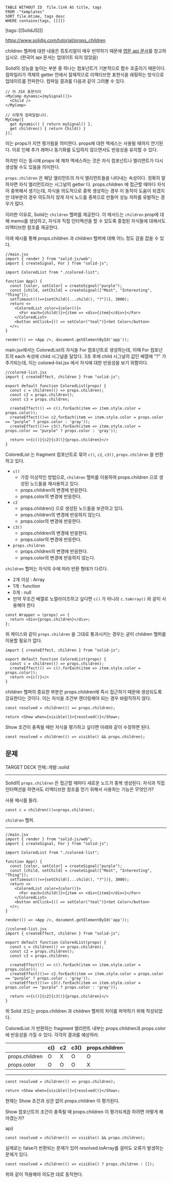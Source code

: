 <!--Basic Template V0.0.2 Start -->
```dataview
TABLE WITHOUT ID  file.link AS title, tags
FROM -"templates"
SORT file.mtime, tags desc
WHERE contains(tags, [[]])
```
<!--Basic Template V0.0.2 End -->
[tags::[[SolidJS]]]

https://www.solidjs.com/tutorial/props_children

children 헬퍼에 대한 내용은 튜토리얼이 매우 빈약하기 때문에 [영문 api 문서](https://www.solidjs.com/docs/latest/api#children)를 참고하십시오. (한국어 api 문서는 업데이트 되지 않았음)

Solid의 성능을 높이는 부분 중 하나는 컴포넌트가 기본적으로 함수 호출이기 때문이다. 컴파일러가 객체의 getter 안에서 잠재적으로 리액티브한 표현식을 래핑하는 방식으로 업데이트를 전파한다. 컴파일 결과를 다음과 같이 그려볼 수 있다.

```tsx
// 이 JSX 표현식이
<MyComp dynamic={mySignal()}>
  <Child />
</MyComp>

// 이렇게 컴파일됩니다.
MyComp({
  get dynamic() { return mySignal() },
  get children() { return Child() }
});
```

이는 props가 지연 평가됨을 의미한다. props에 대한 액세스는 사용될 때까지 연기된다. 이로 인해 추가 래퍼나 동기화를 도입하지 않으면서도 반응성을 유지할 수 있다.

하지만 이는 동시에 props 에 재차 액세스하는 것은 자식 컴포넌트나 엘리먼트가 다시 생성될 수도 있음을 의미한다.

`props.children` 은 해당 엘리먼트의 자식 엘리먼트들을 나타내는 속성이다.  정확히 말하자면 자식 엘리먼트라는 시그널의 getter 다. props.children 에 접근할 때마다 자식이 중복해서 생기는데, 자식을 의도적으로 중복 생성하는 경우 이 동작이 도움이 되겠지만 대부분의 경우 의도하지 않게 자식 노드를 중복으로 만들어 성능 저하를 유발하는 경우가 많다.

이러한 이유로, Solid는 `children` 헬퍼를 제공한다. 이 메서드는 `children` prop에 대해 memo를 생성하고, 자식과 직접 인터랙션을 할 수 있도록 중첩된 자식들에 대해서도 리액티브한 참조를 제공한다.

아래 예시를 통해 props.children 과 children 헬퍼에 대해 어느 정도 감을 잡을 수 있다.


```tsx
//main.jsx
import { render } from "solid-js/web";
import { createSignal, For } from "solid-js";

import ColoredList from "./colored-list";

function App() {
  const [color, setColor] = createSignal("purple");
  const [child, setChild] = createSignal(["Most", "Interesting", "Thing"]);
  setTimeout(()=>{setChild([...child(), "?"])}, 3000);
  return <>
    <ColoredList color={color()}>
      <For each={child()}>{item => <div>{item}</div>}</For>
    </ColoredList>
    <button onClick={() => setColor("teal")}>Set Color</button>
  </>;
}

render(() => <App />, document.getElementById('app'));
```

main.jsx에서는 ColoredList의 자식을 For 컴포넌트로 생성하는데, 이때 For 컴포넌트의 each 속성에 child 시그널을 달았다. 3초 후에 child 시그널의 값인 배열에 "?" 가 추가되는데, 이는 colored-list.jsx 에서 자식에 대한 반응성을 보기 위함이다.

```tsx
//colored-list.jsx
import { createEffect, children } from "solid-js";

export default function ColoredList(props) {
  const c = children(() => props.children);
  const c2 = props.children();
  const c3 = props.children;
  
  createEffect(() => c().forEach(item => item.style.color = props.color));
  createEffect(()=> c2.forEach(item => item.style.color = props.color == "purple" ? props.color : 'gray'));
  createEffect(()=> c3().forEach(item => item.style.color = props.color == "purple" ? props.color : 'gray'));
  
  return <>{c()}{c2}{c3()}{props.children}</>
}
```

ColoredList 는 fragment 컴포넌트로 묶어 `c()`, `c2`, `c3()`, `props.children` 을 반환하고 있다.

- `c()`
	- 가장 이상적인 방법으로, `children` 헬퍼를 이용하여 props.children 으로 생성된 노드들을 재사용하고 있다.
	- props.children의 변경에 반응한다.
	- props.color의 변경에 반응한다.
- `c2`
	- props.children() 으로 생성된 노드들을 보관하고 있다.
	- props.children의 변경에 반응하지 않는다.
	- props.color의 변경에 반응한다.
- `c3()`
	- props.children의 변경에 반응한다.
	- props.color의 변경에 반응한다.
- `props.children`
	- props.children의 변경에 반응한다.
	- props.color의 변경에 반응하지 않는다.

`children` 헬퍼는 자식의 수에 따라 반환 형태가 다르다.
- 2개 이상 : Array
- 1개 : function
- 0개 : null
- 만약 무조건 배열로 노멀라이즈하고 싶다면 `c()` 가 아니라 `c.toArray()` 와 같이 사용해야 한다

```tsx
const Wrapper = (props) => {
  return <div>{props.children}</div>;
};
```

위 케이스와 같이 `props.children` 을 그대로 통과시키는 경우는 굳이 children 헬퍼를 이용할 필요가 없다.

```tsx
import { createEffect, children } from "solid-js";

export default function ColoredList(props) {
  const c = children(() => props.children);
  createEffect(() => c().forEach(item => item.style.color = props.color));
  return <>{c()}</>
}
```

children 헬퍼의 중요한 부분은 props.children에 즉시 접근하기 때문에 생성되도록 강요한다는 것이다. 이는 자식을 조건부 렌더링해야 되는 경우 바람직하지 않다. 

```tsx
const resolved = children(() => props.children);

return <Show when={visible()}>{resolved()}</Show>;
```

Show 조건이 충족될 때만 자식을 평가하고 싶다면 아래와 같이 수정하면 된다.

```tsx
const resolved = children(() => visible() && props.children);
```

## 문제

TARGET DECK
전체::개발::solid

---

<!--ankiQ-->

Solid의 `props.children` 은 접근할 때마다 새로운 노드가 중복 생성된다. 자식과 직접 인터랙션을 하면서도 리액티브한 참조를 얻기 위해서 사용하는 기능은 무엇인가?

사용 예시를 들라.

<!--ankiA-->

```tsx
const c = children(()=>props.children);
```

`children` 헬퍼.

<!--ankiE-->
<!--ID: 1664976941767-->

---

<!--ankiQ-->

```tsx
//main.jsx
import { render } from "solid-js/web";
import { createSignal, For } from "solid-js";

import ColoredList from "./colored-list";

function App() {
  const [color, setColor] = createSignal("purple");
  const [child, setChild] = createSignal(["Most", "Interesting", "Thing"]);
  setTimeout(()=>{setChild([...child(), "?"])}, 3000);
  return <>
    <ColoredList color={color()}>
      <For each={child()}>{item => <div>{item}</div>}</For>
    </ColoredList>
    <button onClick={() => setColor("teal")}>Set Color</button>
  </>;
}

render(() => <App />, document.getElementById('app'));
```

```tsx
//colored-list.jsx
import { createEffect, children } from "solid-js";

export default function ColoredList(props) {
  const c = children(() => props.children);
  const c2 = props.children();
  const c3 = props.children;
  
  createEffect(() => c().forEach(item => item.style.color = props.color));
  createEffect(()=> c2.forEach(item => item.style.color = props.color == "purple" ? props.color : 'gray'));
  createEffect(()=> c3().forEach(item => item.style.color = props.color == "purple" ? props.color : 'gray'));
  
  return <>{c()}{c2}{c3()}{props.children}</>
}
```

위 Solid 코드는 props.children 과 children 헬퍼의 차이를 파악하기 위해 작성되었다.

ColoredList 가 반환하는 fragment 엘리먼트 내부는 props.children과 props.color에 반응성을 가질 수 있다. 각각의 결과를 예상하라.

<!--ankiA-->

||c()|c2|c3()|props.children|
---|---|---|---|---
props.children|O|X|O|O
props.color|O|O|O|X

<!--ankiE-->
<!--ID: 1664976941790-->

---

<!--ankiQ-->

```tsx
const resolved = children(() => props.children);

return <Show when={visible()}>{resolved()}</Show>;
```

현재는 Show 조건과 상관 없이 props.children 이 평가된다.

Show 컴포넌트의 조건이 충족될 때 props.children 이 평가되게끔 하려면 어떻게 해야겠는가?

<!--ankiA-->

api)

```tsx
const resolved = children(() => visible() && props.children);
```

실제로는 false가 반환되는 문제가 있어 resolved.toArray를 걸어도  오류가 발생하는 문제가 있다.

```tsx
const resolved = children(() => visible() ? props.children : []);
```

위와 같이 적용해야 의도한 대로 동작한다.

<!--ankiE-->
<!--ID: 1664976941795-->

